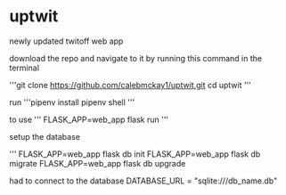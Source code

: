 # uptwit
newly updated twitoff web app


download the repo and navigate to it by running this command in the terminal

'''git clone https://github.com/calebmckay1/uptwit.git
cd uptwit
'''

run 
'''pipenv install
pipenv shell
'''

to use
'''
FLASK_APP=web_app flask run
'''

setup the database

'''
FLASK_APP=web_app flask db init
FLASK_APP=web_app flask db migrate
FLASK_APP=web_app flask db upgrade

had to connect to the database DATABASE_URL = "sqlite:///db_name.db"